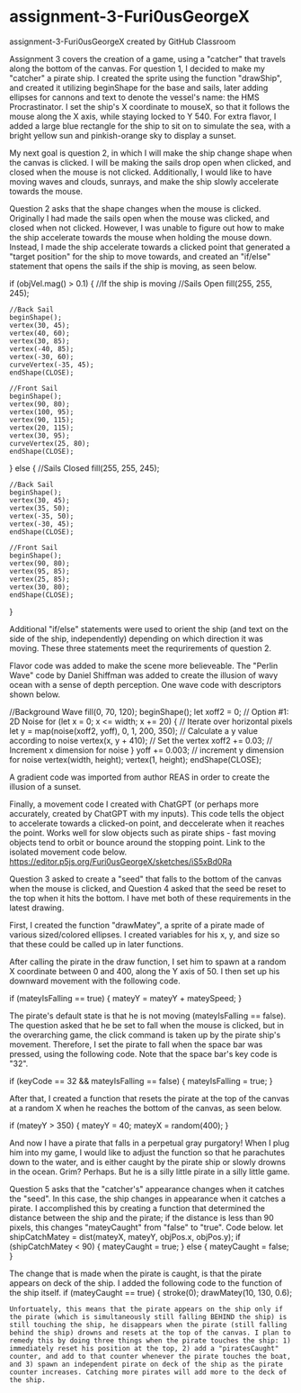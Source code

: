 # assignment-3-Furi0usGeorgeX
assignment-3-Furi0usGeorgeX created by GitHub Classroom

Assignment 3 covers the creation of a game, using a "catcher" that travels along the bottom of the canvas.
For question 1, I decided to make my "catcher" a pirate ship. I created the sprite using the function "drawShip", and created it utilizing beginShape for the base and sails, later adding ellipses for cannons and text to denote the vessel's name: the HMS Procrastinator. I set the ship's X coordinate to mouseX, so that it follows the mouse along the X axis, while staying locked to Y 540. For extra flavor, I added a large blue rectangle for the ship to sit on to simulate the sea, with a bright yellow sun and pinkish-orange sky to display a sunset.

My next goal is question 2, in which I will make the ship change shape when the canvas is clicked. I will be making the sails drop open when clicked, and closed when the mouse is not clicked. Additionally, I would like to have moving waves and clouds, sunrays, and make the ship slowly accelerate towards the mouse.


Question 2 asks that the shape changes when the mouse is clicked. Originally I had made the sails open when the mouse was clicked, and closed when not clicked. However, I was unable to figure out how to make the ship accelerate towards the mouse when holding the mouse down. Instead, I made the ship accelerate towards a clicked point that generated a "target position" for the ship to move towards, and created an "if/else" statement that opens the sails if the ship is moving, as seen below.

if (objVel.mag() > 0.1) {
    //If the ship is moving
    //Sails Open
    fill(255, 255, 245);

    //Back Sail
    beginShape();
    vertex(30, 45);
    vertex(40, 60);
    vertex(30, 85);
    vertex(-40, 85);
    vertex(-30, 60);
    curveVertex(-35, 45);
    endShape(CLOSE);

    //Front Sail
    beginShape();
    vertex(90, 80);
    vertex(100, 95);
    vertex(90, 115);
    vertex(20, 115);
    vertex(30, 95);
    curveVertex(25, 80);
    endShape(CLOSE);
  } else {
    //Sails Closed
    fill(255, 255, 245);

    //Back Sail
    beginShape();
    vertex(30, 45);
    vertex(35, 50);
    vertex(-35, 50);
    vertex(-30, 45);
    endShape(CLOSE);

    //Front Sail
    beginShape();
    vertex(90, 80);
    vertex(95, 85);
    vertex(25, 85);
    vertex(30, 80);
    endShape(CLOSE);
  }

Additional "if/else" statements were used to orient the ship (and text on the side of the ship, independently) depending on which direction it was moving. These three statements meet the requrirements of question 2.

Flavor code was added to make the scene more believeable. The "Perlin Wave" code by Daniel Shiffman was added to create the illusion of wavy ocean with a sense of depth perception. One wave code with descriptors shown below.

  //Background Wave
  fill(0, 70, 120);
  beginShape();
  let xoff2 = 0; // Option #1: 2D Noise
  for (let x = 0; x <= width; x += 20) {
    // Iterate over horizontal pixels
    let y = map(noise(xoff2, yoff), 0, 1, 200, 350); // Calculate a y value according to noise
    vertex(x, y + 410); // Set the vertex
    xoff2 += 0.03; // Increment x dimension for noise
  }
  yoff += 0.003; // increment y dimension for noise
  vertex(width, height);
  vertex(1, height);
  endShape(CLOSE);
  
  A gradient code was imported from author REAS in order to create the illusion of a sunset.
  
  Finally, a movement code I created with ChatGPT (or perhaps more accurately, created by ChatGPT with my inputs). This code tells the object to accelerate towards a clicked-on point, and deccelerate when it reaches the point. Works well for slow objects such as pirate ships - fast moving objects tend to orbit or bounce around the stopping point. Link to the isolated movement code below.
  https://editor.p5js.org/Furi0usGeorgeX/sketches/iS5xBd0Ra


Question 3 asked to create a "seed" that falls to the bottom of the canvas when the mouse is clicked, and Question 4 asked that the seed be reset to the top when it hits the bottom. I have met both of these requirements in the latest drawing.

First, I created the function "drawMatey", a sprite of a pirate made of various sized/colored ellipses. I created variables for his x, y, and size so that these could be called up in later functions.

After calling the pirate in the draw function, I set him to spawn at a random X coordinate between 0 and 400, along the Y axis of 50. I then set up his downward movement with the following code.

if (mateyIsFalling == true) {
mateyY = mateyY + mateySpeed;
}

The pirate's default state is that he is not moving (mateyIsFalling == false). The question asked that he be set to fall when the mouse is clicked, but in the overarching game, the click command is taken up by the pirate ship's movement. Therefore, I set the pirate to fall when the space bar was pressed, using the following code. Note that the space bar's key code is "32".

if (keyCode == 32 && mateyIsFalling == false) {
    mateyIsFalling = true;
  }

After that, I created a function that resets the pirate at the top of the canvas at a random X when he reaches the bottom of the canvas, as seen below.

if (mateyY > 350) {
mateyY = 40;
mateyX = random(400);
}

And now I have a pirate that falls in a perpetual gray purgatory! When I plug him into my game, I would like to adjust the function so that he parachutes down to the water, and is either caught by the pirate ship or slowly drowns in the ocean. Grim? Perhaps. But he is a silly little pirate in a silly little game.


Question 5 asks that the "catcher's" appearance changes when it catches the "seed". In this case, the ship changes in appearance when it catches a pirate. I accomplished this by creating a function that determined the distance between the ship and the pirate; if the distance is less than 90 pixels, this changes "mateyCaught" from "false" to "true". Code below.
  let shipCatchMatey = dist(mateyX, mateyY, objPos.x, objPos.y);
  if (shipCatchMatey < 90) {
    mateyCaught = true;
  } else {
    mateyCaught = false;
  }
  
  The change that is made when the pirate is caught, is that the pirate appears on deck of the ship. I added the following code to the function of the ship itself.
    if (mateyCaught == true) {
    stroke(0);
    drawMatey(10, 130, 0.6);
    
    Unfortuately, this means that the pirate appears on the ship only if the pirate (which is simultaneously still falling BEHIND the ship) is still touching the ship, he disappears when the pirate (still falling behind the ship) drowns and resets at the top of the canvas. I plan to remedy this by doing three things when the pirate touches the ship: 1) immediately reset his position at the top, 2) add a "piratesCaught" counter, and add to that counter whenever the pirate touches the boat, and 3) spawn an independent pirate on deck of the ship as the pirate counter increases. Catching more pirates will add more to the deck of the ship.
